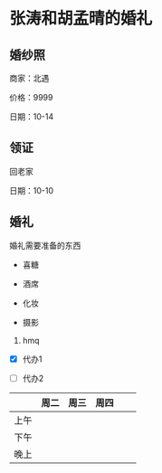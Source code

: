 # 张涛和胡孟晴的婚礼



## 婚纱照

商家：北遇

价格：9999

日期：10-14



## 领证

回老家

日期：10-10



## 婚礼

婚礼需要准备的东西

- 喜糖

- 酒席

- 化妆

- 摄影
1. hmq



- [x] 代办1

- [ ] 代办2



|     | 周二  | 周三  | 周四  |     |     |
| --- | --- | --- | --- | --- | --- |
| 上午  |     |     |     |     |     |
| 下午  |     |     |     |     |     |
| 晚上  |     |     |     |     |     |


